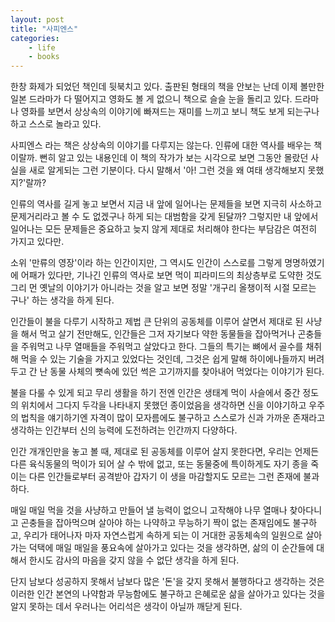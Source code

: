 ```yaml
---
layout: post
title: "사피엔스"
categories:
    - life
    - books
---
```


한창 화제가 되었던 책인데 뒷북치고 있다. 출판된 형태의 책을 안보는 난데 이제 볼만한 일본 드라마가 다 떨어지고 영화도 볼 게 없으니 책으로 슬슬 눈을 돌리고 있다. 드라마나 영화를 보면서 상상속의 이야기에 빠져드는 재미를 느끼고 보니 책도 보게 되는구나 하고 스스로 놀라고 있다.

사피엔스 라는 책은 상상속의 이야기를 다루지는 않는다. 인류에 대한 역사를 배우는 책이랄까. 뻔히 알고 있는 내용인데 이 책의 작가가 보는 시각으로 보면 그동안 몰랐던 사실을 새로 알게되는 그런 기분이다. 다시 말해서 '아! 그런 것을 왜 여태 생각해보지 못했지?'랄까?

인류의 역사를 길게 놓고 보면서 지금 내 앞에 일어나는 문제들을 보면 지극히 사소하고 문제거리라고 볼 수 도 없겠구나 하게 되는 대범함을 갖게 된달까? 그렇지만 내 앞에서 일어나는 모든 문제들은 중요하고 늦지 않게 제대로 처리해야 한다는 부담감은 여전히 가지고 있다만.

소위 '만류의 영장'이라 하는 인간이지만, 그 역시도 인간이 스스로를 그렇게 명명하였기에 어패가 있다만, 기나긴 인류의 역사로 보면 먹이 피라미드의 최상층부로 도약한 것도 그리 먼 옛날의 이야기가 아니라는 것을 알고 보면 정말 '개구리 올챙이적 시절 모르는 구나' 하는 생각을 하게 된다. 

인간들이 불을 다루기 시작하고 제법 큰 단위의 공동체를 이루어 살면서 제대로 된 사냥을 해서 먹고 살기 전만해도, 인간들은 그저 자기보다 약한 동물들을 잡아먹거나 곤충들을 주워먹고 나무 열매들을 주워먹고 살았다고 한다. 그들의 특기는 뼈에서 골수를 채취해 먹을 수 있는 기술을 가지고 있었다는 것인데, 그것은 쉽게 말해 하이에나들까지 버려두고 간 난 동물 사체의 뼛속에 있던 썩은 고기까지를 찾아내어 먹었다는 이야기가 된다. 

불을 다룰 수 있게 되고 무리 생활을 하기 전엔 인간은 생태계 먹이 사슬에서 중간 정도의 위치에서 그다지 두각을 나타내지 못했던 종이었음을 생각하면 신을 이야기하고 우주의 법칙을 얘기하기엔 자격이 많이 모자름에도 불구하고 스스로가 신과 가까운 존재라고 생각하는 인간부터 신의 능력에 도전하려는 인간까지 다양하다. 

인간 개개인만을 놓고 볼 때, 제대로 된 공동체를 이루어 살지 못한다면, 우리는 언제든 다른 육식동물의 먹이가 되어 살 수 밖에 없고, 또는 동물중에 특이하게도 자기 종을 죽이는 다른 인간들로부터 공격받아 갑자기 이 생을 마감할지도 모르는 그런 존재에 불과하다. 

매일 매일 먹을 것을 사냥하고 만들어 낼 능력이 없으니 고작해야 나무 열매나 찾아다니고 곤충들을 잡아먹으며 살아야 하는 나약하고 무능하기 짝이 없는 존재임에도 불구하고, 우리가 태어나자 마자 자연스럽게 속하게 되는 이 거대한 공동체속의 일원으로 살아가는 덕택에 매일 매일을 풍요속에 살아가고 있다는 것을 생각하면, 삶의 이 순간들에 대해서 한시도 감사의 마음을 갖지 않을 수 없단 생각을 하게 된다.

단지 남보다 성공하지 못해서 남보다 많은 '돈'을 갖지 못해서 불행하다고 생각하는 것은 이러한 인간 본연의 나약함과 무능함에도 불구하고 은혜로운 삶을 살아가고 있다는 것을 알지 못하는 데서 우러나는 어리석은 생각이 아닐까 깨닫게 된다.